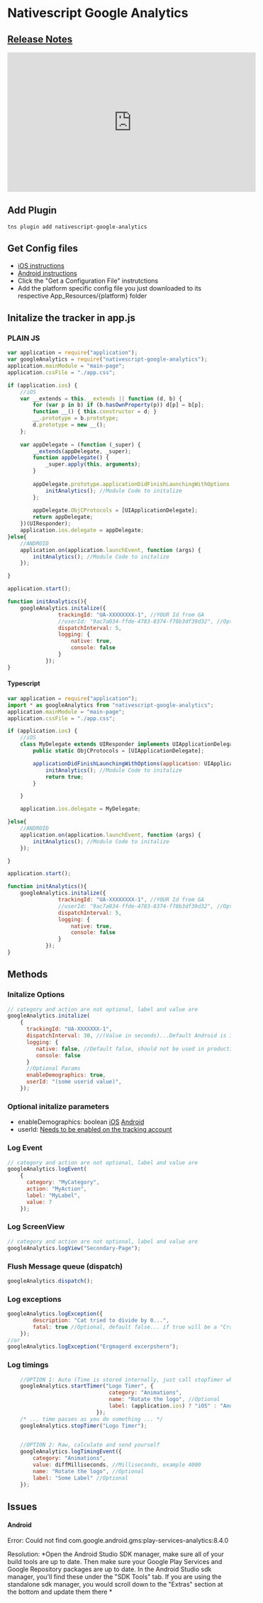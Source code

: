 # Nativescript Google Analytics #
## [Release Notes](https://github.com/sitefinitysteve/nativescript-googleanalytics) ##
<iframe width="560" height="315" src="https://www.youtube.com/embed/5xIlbvT7j2g" frameborder="0" allowfullscreen></iframe>

## Add Plugin ##
```
tns plugin add nativescript-google-analytics 
```

## Get Config files ##
* [iOS instructions](https://developers.google.com/analytics/devguides/collection/ios/v3/#initialize-analytics-for-your-app)
* [Android instructions](https://developers.google.com/analytics/devguides/collection/android/v4/#add-screen-tracking)
* Click the "Get a Configuration File" instrutctions
* Add the platform specific config file you just downloaded to its respective App_Resources/{platform} folder

## Initalize the tracker in app.js ##
### PLAIN JS ###
``` js
var application = require("application");
var googleAnalytics = require("nativescript-google-analytics");
application.mainModule = "main-page";
application.cssFile = "./app.css";

if (application.ios) {
    //iOS
    var __extends = this.__extends || function (d, b) {
        for (var p in b) if (b.hasOwnProperty(p)) d[p] = b[p];
        function __() { this.constructor = d; }
        __.prototype = b.prototype;
        d.prototype = new __();
    };
    
    var appDelegate = (function (_super) {
        __extends(appDelegate, _super);
        function appDelegate() {
            _super.apply(this, arguments);
        }
        
        appDelegate.prototype.applicationDidFinishLaunchingWithOptions = function (application, launchOptions) {
            initAnalytics(); //Module Code to initalize
        };
        
        appDelegate.ObjCProtocols = [UIApplicationDelegate];
        return appDelegate;
    })(UIResponder);
    application.ios.delegate = appDelegate;
}else{
    //ANDROID
    application.on(application.launchEvent, function (args) {
        initAnalytics(); //Module Code to initalize
    });

}

application.start();

function initAnalytics(){
    googleAnalytics.initalize({
                trackingId: "UA-XXXXXXXX-1", //YOUR Id from GA
                //userId: "9ac7a034-ffde-4783-8374-f78b3df39d32", //Optional
                dispatchInterval: 5,
                logging: {
                    native: true,
                    console: false
                }
            });
}

```

#### Typescript ###
```js
var application = require("application");
import * as googleAnalytics from "nativescript-google-analytics";
application.mainModule = "main-page";
application.cssFile = "./app.css";

if (application.ios) {
    //iOS
    class MyDelegate extends UIResponder implements UIApplicationDelegate {
        public static ObjCProtocols = [UIApplicationDelegate];

        applicationDidFinishLaunchingWithOptions(application: UIApplication, launchOptions: NSDictionary): boolean {
            initAnalytics(); //Module Code to initalize
            return true;
        }

    }

    application.ios.delegate = MyDelegate;

}else{
    //ANDROID
    application.on(application.launchEvent, function (args) {
        initAnalytics(); //Module Code to initalize
    });

}

application.start();

function initAnalytics(){
    googleAnalytics.initalize({
                trackingId: "UA-XXXXXXXX-1", //YOUR Id from GA
                //userId: "9ac7a034-ffde-4783-8374-f78b3df39d32", //Optional
                dispatchInterval: 5,
                logging: {
                    native: true,
                    console: false
                }
            });
}

```

## Methods ##
### Initalize Options ###
``` js
// category and action are not optional, label and value are
googleAnalytics.initalize(
    {
      trackingId: "UA-XXXXXXX-1",
      dispatchInterval: 30, //(Value in seconds)...Default Android is 30 minutes, default iOS is 2 minutes (120 seconds).  Disable by setting to 0.
      logging: {
         native: false, //Default false, should not be used in production
         console: false   
      }
      //Optional Params
      enableDemographics: true, 
      userId: "(some userid value)", 
    });
```

### Optional initalize parameters
* enableDemographics: boolean [iOS](https://developers.google.com/analytics/devguides/collection/ios/v3/display-features) [Android](https://developers.google.com/android/reference/com/google/android/gms/analytics/Tracker.html#enableAdvertisingIdCollection(boolean))
* userId: [Needs to be enabled on the tracking account](https://support.google.com/analytics/answer/3123666#FindTheUserID)


### Log Event ###
``` js
// category and action are not optional, label and value are
googleAnalytics.logEvent(
    {
      category: "MyCategory",
      action: "MyAction",
      label: "MyLabel",
      value: 7
    });
```

### Log ScreenView ###
``` js
// category and action are not optional, label and value are
googleAnalytics.logView("Secondary-Page");
```

### Flush Message queue (dispatch)  ###
``` js
googleAnalytics.dispatch();
```

### Log exceptions  ###
``` js
googleAnalytics.logException({
        description: "Cat tried to divide by 0...",
        fatal: true //Optional, default false... if true will be a "Crash" in GA.  False is an "Exception"
    });
//or
googleAnalytics.logException("Ergmagerd excerpshern");
```

### Log timings  ###
``` js
    //OPTION 1: Auto (Time is stored internally, just call stopTimer when you're done)
    googleAnalytics.startTimer("Logo Timer", {
                                category: "Animations",
                                name: "Rotate the logo", //Optional
                                label: (application.ios) ? "iOS" : "Android"  //Optional
                            });
    /* ... time passes as you do something ... */
    googleAnalytics.stopTimer("Logo Timer");
    

    //OPTION 2: Raw, calculate and send yourself
    googleAnalytics.logTimingEvent({
        category: "Animations",
        value: diffMilliseconds, //Milliseconds, example 4000
        name: "Rotate the logo", //Optional
        label: "Some Label" //Optional
    }); 
```

## Issues
#### Android
Error: Could not find com.google.android.gms:play-services-analytics:8.4.0

Resolution:
*Open the Android Studio SDK manager, make sure all of your build tools are up to date. Then make sure your Google Play Services and Google Repository packages are up to date. In the Android Studio sdk manager, you'll find these under the "SDK Tools" tab. If you are using the standalone sdk manager, you would scroll down to the "Extras" section at the bottom and update them there 
*
